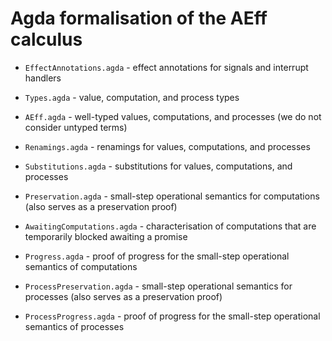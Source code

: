 # Agda formalisation of the AEff calculus

- `EffectAnnotations.agda` - effect annotations for signals and interrupt handlers

- `Types.agda` - value, computation, and process types

- `AEff.agda` - well-typed values, computations, and processes (we do not consider untyped terms)

- `Renamings.agda` - renamings for values, computations, and processes

- `Substitutions.agda` - substitutions for values, computations, and processes

- `Preservation.agda` - small-step operational semantics for computations (also serves as a preservation proof)

- `AwaitingComputations.agda` - characterisation of computations that are temporarily blocked awaiting a promise

- `Progress.agda` - proof of progress for the small-step operational semantics of computations

- `ProcessPreservation.agda` - small-step operational semantics for processes (also serves as a preservation proof)

- `ProcessProgress.agda` - proof of progress for the small-step operational semantics of processes
